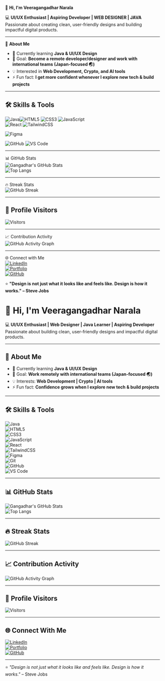   👋 **Hi, I'm Veeragangadhar Narala**  

💻  **UI/UX Enthusiast | Aspiring Developer | WEB DESIGNER | JAVA** 
Passionate about creating clean, user-friendly designs and building impactful digital products.  

---

🚀 **About Me**  
- 🌱 Currently learning **Java & UI/UX Design** 
- 🎯 Goal: **Become a remote developer/designer and work with international teams (Japan-focused 🌏)**   
- 💡 Interested in **Web Development, Crypto, and AI tools**
- ⚡ Fun fact: **I get more confident whenever I explore new tech & build projects** 

---

## 🛠️ Skills & Tools 

![Java](https://img.shields.io/badge/Java-007396?style=for-the-badge&logo=java&logoColor=white)![HTML5](https://img.shields.io/badge/HTML5-E34F26?style=for-the-badge&logo=html5&logoColor=white)  ![CSS3](https://img.shields.io/badge/CSS3-1572B6?style=for-the-badge&logo=css3&logoColor=white)  ![JavaScript](https://img.shields.io/badge/JavaScript-F7DF1E?style=for-the-badge&logo=javascript&logoColor=black)  
![React](https://img.shields.io/badge/React-20232A?style=for-the-badge&logo=react&logoColor=61DAFB) ![TailwindCSS](https://img.shields.io/badge/Tailwind_CSS-38B2AC?style=for-the-badge&logo=tailwind-css&logoColor=white) 
 
![Figma](https://img.shields.io/badge/Figma-F24E1E?style=for-the-badge&logo=figma&logoColor=white)  

![GitHub](https://img.shields.io/badge/GitHub-181717?style=for-the-badge&logo=github&logoColor=white) ![VS Code](https://img.shields.io/badge/VS%20Code-007ACC?style=for-the-badge&logo=visual-studio-code&logoColor=white)

---

 📊 GitHub Stats  
![Gangadhar's GitHub Stats](https://github-readme-stats.vercel.app/api?username=Veeragangadharnarala&show_icons=true&theme=dark    )  
![Top Langs](https://github-readme-stats.vercel.app/api/top-langs/?username=Veeragangadharnarala&layout=compact&theme=dark    )  

---

 🔥 Streak Stats  
![GitHub Streak](https://github-readme-streak-stats.herokuapp.com/?user=Veeragangadharnarala&theme=highcontrast)  
 



---

## 👀 Profile Visitors  

![Visitors](https://komarev.com/ghpvc/?username=Veeragangadharnarala&label=Profile%20Views&color=0e75b6&style=for-the-badge)  
 
---

 📈 Contribution Activity  
![GitHub Activity Graph](https://github-readme-activity-graph.vercel.app/graph?username=Veeragangadharnarala&theme=high-contrast)  

---

 🌐 Connect with Me  
[![LinkedIn](https://img.shields.io/badge/LinkedIn-0077B5?style=for-the-badge&logo=linkedin&logoColor=white)](https://www.linkedin.com/in/narala-veeragangadhar-388224231)  
[![Portfolio](https://img.shields.io/badge/Portfolio-000000?style=for-the-badge&logo=vercel&logoColor=white)](https://your-portfolio-link.com)  
[![GitHub](https://img.shields.io/badge/GitHub-181717?style=for-the-badge&logo=github&logoColor=white)](https://github.com/Veeragangadharnarala)
  
  
  ⭐ **"Design is not just what it looks like and feels like. Design is how it works." – Steve Jobs**  
  # 👋 Hi, I'm Veeragangadhar Narala  

💻 **UI/UX Enthusiast | Web Designer | Java Learner | Aspiring Developer**  
Passionate about building clean, user-friendly designs and impactful digital products.  

---

## 🚀 About Me  
- 🌱 Currently learning **Java & UI/UX Design**  
- 🎯 Goal: **Work remotely with international teams (Japan-focused 🌏)**  
- 💡 Interests: **Web Development | Crypto | AI tools**  
- ⚡ Fun fact: **Confidence grows when I explore new tech & build projects**  

---

## 🛠️ Skills & Tools  

![Java](https://img.shields.io/badge/Java-007396?style=for-the-badge&logo=java&logoColor=white)  
![HTML5](https://img.shields.io/badge/HTML5-E34F26?style=for-the-badge&logo=html5&logoColor=white)  
![CSS3](https://img.shields.io/badge/CSS3-1572B6?style=for-the-badge&logo=css3&logoColor=white)  
![JavaScript](https://img.shields.io/badge/JavaScript-F7DF1E?style=for-the-badge&logo=javascript&logoColor=black)  
![React](https://img.shields.io/badge/React-20232A?style=for-the-badge&logo=react&logoColor=61DAFB)  
![TailwindCSS](https://img.shields.io/badge/Tailwind_CSS-38B2AC?style=for-the-badge&logo=tailwind-css&logoColor=white)  
![Figma](https://img.shields.io/badge/Figma-F24E1E?style=for-the-badge&logo=figma&logoColor=white)  
![Git](https://img.shields.io/badge/Git-F05032?style=for-the-badge&logo=git&logoColor=white)  
![GitHub](https://img.shields.io/badge/GitHub-181717?style=for-the-badge&logo=github&logoColor=white)  
![VS Code](https://img.shields.io/badge/VS%20Code-007ACC?style=for-the-badge&logo=visual-studio-code&logoColor=white)  

---

## 📊 GitHub Stats  

![Gangadhar's GitHub Stats](https://github-readme-stats.vercel.app/api?username=Veeragangadharnarala&show_icons=true&theme=transparent)  
![Top Langs](https://github-readme-stats.vercel.app/api/top-langs/?username=Veeragangadharnarala&layout=compact&theme=transparent)  

---

## 🔥 Streak Stats  

![GitHub Streak](https://github-readme-streak-stats.herokuapp.com/?user=Veeragangadharnarala&theme=tokyonight)  

---

## 📈 Contribution Activity  

![GitHub Activity Graph](https://github-readme-activity-graph.vercel.app/graph?username=Veeragangadharnarala&theme=react-dark)  

---

## 👀 Profile Visitors  

![Visitors](https://komarev.com/ghpvc/?username=Veeragangadharnarala&label=Profile%20Views&color=0e75b6&style=for-the-badge)  

---

## 🌐 Connect With Me  

[![LinkedIn](https://img.shields.io/badge/LinkedIn-0077B5?style=for-the-badge&logo=linkedin&logoColor=white)](https://www.linkedin.com/in/narala-veeragangadhar-388224231)  
[![Portfolio](https://img.shields.io/badge/Portfolio-000000?style=for-the-badge&logo=vercel&logoColor=white)](https://your-portfolio-link.com)  
[![GitHub](https://img.shields.io/badge/GitHub-181717?style=for-the-badge&logo=github&logoColor=white)](https://github.com/Veeragangadharnarala)  

---

⭐ *"Design is not just what it looks like and feels like. Design is how it works."* – Steve Jobs  


